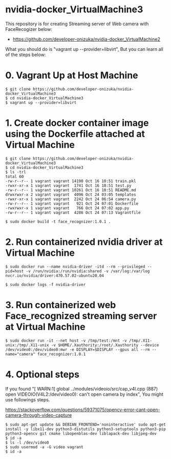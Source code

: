 # nvidia-docker_VirtualMachine3

This repository is for creating Streaming server of Web camera with FaceRecogizer below: 
- https://github.com/developer-onizuka/nvidia-docker_VirtualMachine2

What you should do is "vagrant up --provider=libvirt", But you can learn all of the steps below:

# 0. Vagrant Up at Host Machine
```
$ git clone https://github.com/developer-onizuka/nvidia-docker_VirtualMachine3
$ cd nvidia-docker_VirtualMachine3
$ vagrant up --provider=libvirt
```

# 1. Create docker container image using the Dockerfile attached at Virtual Machine
```
$ git clone https://github.com/developer-onizuka/nvidia-docker_VirtualMachine3
$ cd nvidia-docker_VirtualMachine3
$ ls -trl
total 60
-rw-r--r-- 1 vagrant vagrant 14190 Oct 16 10:51 train.pkl
-rwxr-xr-x 1 vagrant vagrant  1741 Oct 16 10:51 test.py
-rw-r--r-- 1 vagrant vagrant 10261 Oct 16 10:51 README.md
drwxrwxr-x 2 vagrant vagrant  4096 Oct 24 03:05 templates
-rwxr-xr-x 1 vagrant vagrant  2242 Oct 24 06:54 camera.py
-rw-r--r-- 1 vagrant vagrant   921 Oct 24 07:01 Dockerfile
-rwxrwxr-x 1 vagrant vagrant   766 Oct 24 07:02 app.py
-rw-r--r-- 1 vagrant vagrant  4286 Oct 24 07:13 Vagrantfile

$ sudo docker build -t face_recognizer:1.0.1 .
```

# 2. Run containerized nvidia driver at Virtual Machine
```
$ sudo docker run --name nvidia-driver -itd --rm --privileged --pid=host -v /run/nvidia:/run/nvidia:shared -v /var/log:/var/log  nvcr.io/nvidia/driver:470.57.02-ubuntu20.04

$ sudo docker logs -f nvidia-driver
```

# 3. Run containerized web Face_recognized streaming server at Virtual Machine
```
$ sudo docker run -it --net host -v /tmp/test:/mnt -v /tmp/.X11-unix:/tmp/.X11-unix -v $HOME/.Xauthority:/root/.Xauthority --device /dev/video0:/dev/video0:mwr -e DISPLAY=$DISPLAY --gpus all --rm --name="camera" face_recognizer:1.0.1
```

# 4. Optional steps
If you found "[ WARN:1] global ../modules/videoio/src/cap_v4l.cpp (887) open VIDEOIO(V4L2:/dev/video0): can't open camera by index", You might use followings steps.

https://stackoverflow.com/questions/59371075/opencv-error-cant-open-camera-through-video-capture
```
$ sudo apt-get update && DEBIAN_FRONTEND='noninteractive' sudo apt-get install -y libx11-dev python3-distutils python3-setuptools python3-pip python3-opencv git cmake libopenblas-dev liblapack-dev libjpeg-dev
$ id -a
$ ls -l /dev/video0
$ sudo usermod -a -G video vagrant
$ id -a
```
